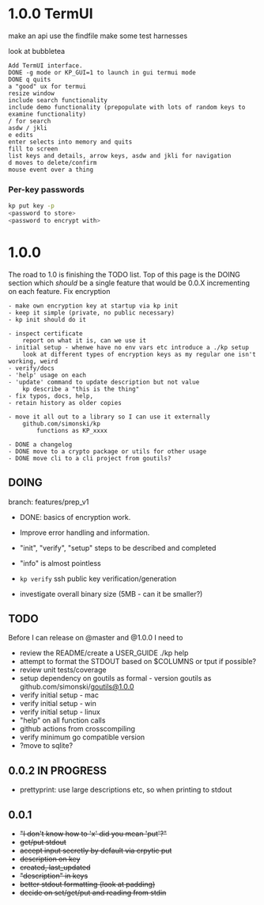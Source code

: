 # 1.0.0 TermUI

make an api
use the findfile
make some test harnesses

look at bubbletea

    Add TermUI interface.
    DONE -g mode or KP_GUI=1 to launch in gui termui mode
    DONE q quits
    a "good" ux for termui
    resize window
    include search functionality
    include demo functionality (prepopulate with lots of random keys to examine functionality)
    / for search
    asdw / jkli
    e edits
    enter selects into memory and quits
    fill to screen
    list keys and details, arrow keys, asdw and jkli for navigation
    d moves to delete/confirm
    mouse event over a thing


### Per-key passwords

```bash
kp put key -p
<password to store>
<password to encrypt with>
```

# 1.0.0

The road to 1.0 is finishing the TODO list.  Top of this page is the DOING section which
*should* be a single feature that would be 0.0.X incrementing on each feature.
Fix encryption

    - make own encryption key at startup via kp init
    - keep it simple (private, no public necessary)
    - kp init should do it
            
    - inspect certificate
        report on what it is, can we use it
    - initial setup - whenwe have no env vars etc introduce a ./kp setup
        look at different types of encryption keys as my regular one isn't working, weird
    - verify/docs
    - 'help' usage on each
    - 'update' command to update description but not value
        kp describe a "this is the thing"
    - fix typos, docs, help, 
    - retain history as older copies

    - move it all out to a library so I can use it externally
        github.com/simonski/kp
            functions as KP_xxxx

    - DONE a changelog
    - DONE move to a crypto package or utils for other usage
    - DONE move cli to a cli project from goutils?

## DOING

branch: features/prep_v1

- DONE: basics of encryption work.
- Improve error handling and information.
- "init", "verify", "setup" steps to be described and completed
- "info" is almost pointless
- `kp verify` ssh public key verification/generation

- investigate overall binary size (5MB - can it be smaller?)

## TODO

Before I can release on @master and @1.0.0 I need to

- review the README/create a USER_GUIDE ./kp help
- attempt to format the STDOUT based on $COLUMNS or tput if possible?
- review unit tests/coverage
- setup dependency on goutils as formal - version goutils as github.com/simonski/goutils@1.0.0
- verify initial setup - mac
- verify initial setup - win
- verify initial setup - linux
- "help" on all function calls
- github actions from crosscompiling
- verify minimum go compatible version
- ?move to sqlite?

## 0.0.2  IN PROGRESS

- prettyprint: use large descriptions etc, so when printing to stdout

## 0.0.1

- ~~"I don't know how to 'x' did you mean 'put'?"~~
- ~~get/put stdout~~
- ~~accept input secretly by default via  crpytic put~~
- ~~description on key~~
- ~~created, last_updated~~
- ~~"description" in keys~~
- ~~better stdout formatting (look at padding)~~
- ~~decide on set/get/put and reading from stdin~~
